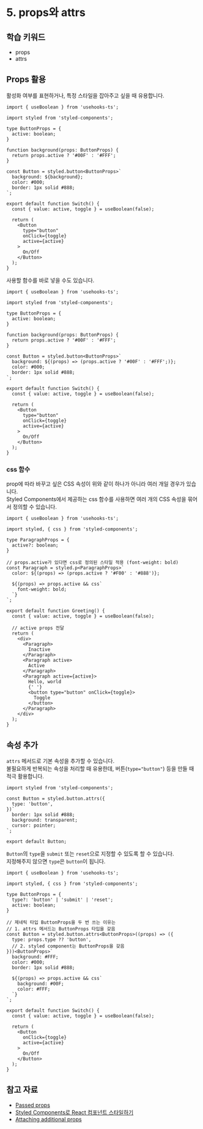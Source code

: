 # 5. props와 attrs

## 학습 키워드

- props
- attrs

## Props 활용

활성화 여부를 표현하거나, 특정 스타일을 잡아주고 싶을 때 유용합니다.

```tsx
import { useBoolean } from 'usehooks-ts';

import styled from 'styled-components';

type ButtonProps = {
  active: boolean;
}

function background(props: ButtonProps) {
  return props.active ? '#00F' : '#FFF';
}

const Button = styled.button<ButtonProps>`
  background: ${background};
  color: #000;
  border: 1px solid #888;
`;

export default function Switch() {
  const { value: active, toggle } = useBoolean(false);

  return (
    <Button
      type="button"
      onClick={toggle}
      active={active}
    >
      On/Off
    </Button>
  );
}
```

사용할 함수를 바로 넣을 수도 있습니다.

```tsx
import { useBoolean } from 'usehooks-ts';

import styled from 'styled-components';

type ButtonProps = {
  active: boolean;
}

function background(props: ButtonProps) {
  return props.active ? '#00F' : '#FFF';
}

const Button = styled.button<ButtonProps>`
  background: ${(props) => (props.active ? '#00F' : '#FFF';)};
  color: #000;
  border: 1px solid #888;
`;

export default function Switch() {
  const { value: active, toggle } = useBoolean(false);

  return (
    <Button
      type="button"
      onClick={toggle}
      active={active}
    >
      On/Off
    </Button>
  );
}
```

### css 함수

prop에 따라 바꾸고 싶은 CSS 속성이 위와 같이 하나가 아니라 여러 개일 경우가 있습니다.\
Styled Components에서 제공하는 css 함수를 사용하면 여러 개의 CSS 속성을 묶어서 정의할 수 있습니다.

```tsx
import { useBoolean } from 'usehooks-ts';

import styled, { css } from 'styled-components';

type ParagraphProps = {
  active?: boolean;
}

// props.active가 있다면 css로 정의된 스타일 적용 (font-weight: bold)
const Paragraph = styled.p<ParagraphProps>`
  color: ${(props) => (props.active ? '#F00' : '#888')};

  ${(props) => props.active && css`
    font-weight: bold;
  `}
`;

export default function Greeting() {
  const { value: active, toggle } = useBoolean(false);

  // active props 전달
  return (
    <div>
      <Paragraph>
        Inactive
      </Paragraph>
      <Paragraph active>
        Active
      </Paragraph>
      <Paragraph active={active}>
        Hello, world
        {' '}
        <button type="button" onClick={toggle}>
          Toggle
        </button>
      </Paragraph>
    </div>
  );
}
```

## 속성 추가

`attrs` 메서드로 기본 속성을 추가할 수 있습니다.\
불필요하게 반복되는 속성을 처리할 때 유용한데, 버튼(`type="button"`) 등을 만들 때 적극 활용합니다.

```tsx
import styled from 'styled-components';

const Button = styled.button.attrs({
  type: 'button',
})`
  border: 1px solid #888;
  background: transparent;
  cursor: pointer;
`;

export default Button;
```

`Button`의 `type`을 `submit` 또는 `reset`으로 지정할 수 있도록 할 수 있습니다.\
지정해주지 않으면 `type`은 `button`이 됩니다.

```tsx
import { useBoolean } from 'usehooks-ts';

import styled, { css } from 'styled-components';

type ButtonProps = {
  type?: 'button' | 'submit' | 'reset';
  active: boolean;
}

// 제네릭 타입 ButtonProps을 두 번 쓰는 이유는
// 1. attrs 메서드는 ButtonProps 타입을 갖음
const Button = styled.button.attrs<ButtonProps>((props) => ({
  type: props.type ?? 'button',
  // 2. styled component는 ButtonProps을 갖음
}))<ButtonProps>`
  background: #FFF;
  color: #000;
  border: 1px solid #888;

  ${(props) => props.active && css`
    background: #00F;
    color: #FFF;
  `}
`;

export default function Switch() {
  const { value: active, toggle } = useBoolean(false);

  return (
    <Button
      onClick={toggle}
      active={active}
    >
      On/Off
    </Button>
  );
}
```

## 참고 자료

- [Passed props](https://styled-components.com/docs/basics#passed-props)
- [Styled Components로 React 컴포넌트 스타일하기](https://www.daleseo.com/react-styled-components/)
- [Attaching additional props](https://styled-components.com/docs/basics#attaching-additional-props)
